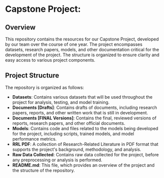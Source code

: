 # Capstone Project: 

## Overview

This repository contains the resources for our Capstone Project, developed by our team over the course of one year. The project encompasses datasets, research papers, models, and other documentation critical for the development of the project. The structure is organized to ensure clarity and easy access to various project components.

## Project Structure

The repository is organized as follows:

- **Datasets**: Contains various datasets that will be used throughout the project for analysis, testing, and model training.
- **Documents [Drafts]**: Contains drafts of documents, including research papers, reports, and other written work that is still in development.
- **Documents [FINAL Versions]**: Contains the final, reviewed versions of reports, research papers, and other official documents.
- **Models**: Contains code and files related to the models being developed for the project, including scripts, trained models, and model performance metrics.
- **RRL PDF**: A collection of Research-Related Literature in PDF format that supports the project's background, methodology, and analysis.
- **Raw Data Collected**: Contains raw data collected for the project, before any preprocessing or analysis is performed.
- **README.md**: This file, which provides an overview of the project and the structure of the repository.


